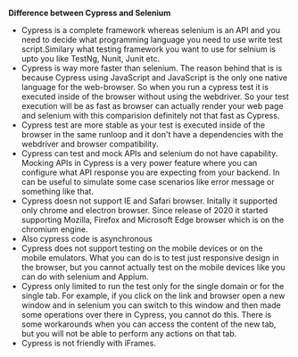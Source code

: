 **Difference between Cypress and Selenium**
- Cypress is a complete framework whereas selenium is an API and you need to decide what programming language you need to use write test script.Similary what testing framework you want to use for selnium is upto you like TestNg, Nunit, Junit etc.
- Cypress is way more faster than selenium. The reason behind that is is because Cypress using JavaScript and JavaScript is the only one native language for the web-browser. So when you run a cypress test it is executed inside of the browser without using the webdriver. So your test execution will be as fast as browser can actually render your web page and selenium with this comparision definitely not that fast as Cypress.
- Cypress test are more stable as your test is executed inside of the browser in the same runloop and it don't have a dependencies with the webdriver and browser compatibility.
- Cypress can test and mock APIs and selenium do not have capability. Mocking APIs in Cypress is a very power feature where you can configure what API response you are expecting from your backend. In can be useful to simulate some case scenarios like error message or something like that.
- Cypress doesn not support IE and Safari browser. Initally it supported only chrome and electron browser. Since release of 2020 it started supporting Mozilla, Firefox and Microsoft Edge browser which is on the chromium engine.
- Also cypress code is asynchronous 
- Cypress does not support testing on the mobile devices or on the mobile emulators. What you can do is to test just responsive design in the browser, but you cannot actually test on the mobile devices like you can do with selenium and Appium.
- Cypress only limited to run the test only for the single domain or for the single tab. For example, if you click on the link and browser open a new window and in selenium you can switch to this window and then made some operations over there in Cypress, you cannot do this. There is some workarounds when you can access the content of the new tab, but you will not be able to perform any actions on that tab.
- Cypress is not friendly with iFrames.